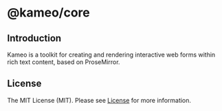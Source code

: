 # @kameo/core

## Introduction

Kameo is a toolkit for creating and rendering interactive web forms within rich text content, based on ProseMirror.

## License

The MIT License (MIT). Please see [License](https://github.com/kameojs/kameo/blob/main/LICENSE) for more information.
